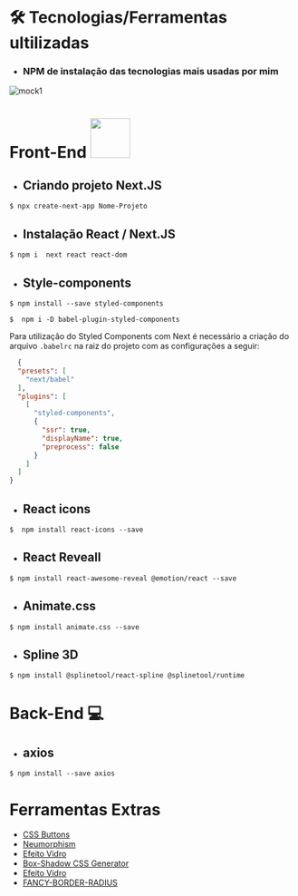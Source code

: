 # 🛠️ Tecnologias/Ferramentas ultilizadas
* ### NPM  de instalação das tecnologias mais usadas por mim 

![mock1](https://user-images.githubusercontent.com/71772559/113493479-eceeda80-94b5-11eb-94ea-59e50e56a31f.png)

# Front-End <img src="https://github.com/rafaballerini/ReactHooks/blob/master/public/React.svg.png?raw=true" width="70px" >

* ## Criando projeto Next.JS
```
$ npx create-next-app Nome-Projeto
```

* ## Instalação React / Next.JS
```
$ npm i  next react react-dom    
```
* ## Style-components
```
$ npm install --save styled-components
```
```
$  npm i -D babel-plugin-styled-components
```

 Para utilizaçâo do Styled Components com Next é necessário a criação do arquivo `.babelrc` na raiz do projeto com as configurações a seguir:  


```.json
  {
  "presets": [
    "next/babel"
  ],
  "plugins": [
    [
      "styled-components",
      {
        "ssr": true,
        "displayName": true,
        "preprocess": false
      }
    ]
  ]
}
```

* ## React icons
```
$  npm install react-icons --save 
```
* ## React Reveall
```
$ npm install react-awesome-reveal @emotion/react --save
```
* ## Animate.css
```
$ npm install animate.css --save 
```
* ## Spline 3D
```
$ npm install @splinetool/react-spline @splinetool/runtime
```

# Back-End 💻
* ## axios
```
$ npm install --save axios   
```


# Ferramentas Extras

* [CSS Buttons](https://uiverse.io)
* [Neumorphism](https://neumorphism.io/#e0e0e0)
* [Efeito Vidro](https://css.glass/)
* [Box-Shadow CSS Generator](https://html-css-js.com/css/generator/box-shadow/)
* [Efeito Vidro](https://css.glass/)
* [FANCY-BORDER-RADIUS](https://9elements.github.io/fancy-border-radius/)

